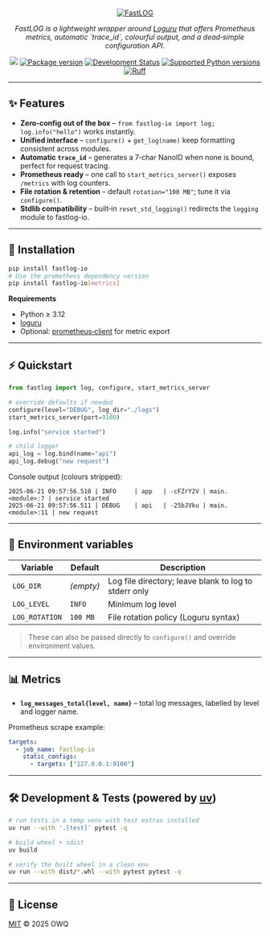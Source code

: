 <p align="center">
  <br>
  <a href="https://github.com/owq-1777/fastlog-io">
  	<img src="https://img.owq.world/2025/fastlog-logo-857f7d.png" alt="FastLOG">
  </a>
</p>

<p align="center">
    <em>FastLOG is a lightweight wrapper around <a href="https://github.com/Delgan/loguru" target="_blank">Loguru</a> that offers Prometheus metrics, automatic `trace_id`, colourful output, and a dead‑simple configuration API.</em>
</p>

<p align="center">
  <a href="https://opensource.org/licenses/MIT"><img src="https://img.shields.io/badge/license-MIT-_red.svg"></a>
  <a href="https://pypi.org/project/fastlog-io"><img src="https://img.shields.io/pypi/v/fastlog-io" alt="Package version"></a>
  <a href="https://pypi.org/project/fastlog-io"><img src="https://img.shields.io/pypi/status/fastlog-io" alt="Development Status"></a>
  <a href="https://pypi.org/project/fastlog-io"><img src="https://img.shields.io/pypi/pyversions/fastlog-io" alt="Supported Python versions"></a>
  <a href="https://github.com/astral-sh/ruff"><img src="https://img.shields.io/endpoint?url=https://raw.githubusercontent.com/astral-sh/ruff/main/assets/badge/v2.json" alt="Ruff"></a>
</p>


---

## ✨ Features

* **Zero‑config out of the box** – `from fastlog-io import log; log.info("hello")` works instantly.
* **Unified interface** – `configure()` + `get_log(name)` keep formatting consistent across modules.
* **Automatic `trace_id`** – generates a 7‑char NanoID when none is bound, perfect for request tracing.
* **Prometheus ready** – one call to `start_metrics_server()` exposes `/metrics` with log counters.
* **File rotation & retention** – default `rotation="100 MB"`; tune it via `configure()`.
* **Stdlib compatibility** – built‑in `reset_std_logging()` redirects the `logging` module to fastlog-io.

---

## 🚀 Installation

```bash
pip install fastlog-io
# Use the prometheus dependency version
pip install fastlog-io[metrics]
```

**Requirements**

* Python ≥ 3.12
* [loguru](https://pypi.org/project/loguru/)
* Optional: [prometheus‑client](https://pypi.org/project/prometheus-client/) for metric export

---

## ⚡ Quickstart

```python
from fastlog import log, configure, start_metrics_server

# override defaults if needed
configure(level="DEBUG", log_dir="./logs")
start_metrics_server(port=9100)

log.info("service started")

# child logger
api_log = log.bind(name="api")
api_log.debug("new request")
```

Console output (colours stripped):

```
2025-06-21 09:57:56.510 | INFO     | app   | -cFZrY2V | main.<module>:7 | service started
2025-06-21 09:57:56.511 | DEBUG    | api   | -25bJVku | main.<module>:11 | new request
```

---

## 🔧 Environment variables

| Variable       | Default   | Description                                           |
| -------------- | --------- | ----------------------------------------------------- |
| `LOG_DIR`      | *(empty)* | Log file directory; leave blank to log to stderr only |
| `LOG_LEVEL`    | `INFO`    | Minimum log level                                     |
| `LOG_ROTATION` | `100 MB`  | File rotation policy (Loguru syntax)                  |

> These can also be passed directly to `configure()` and override environment values.

---

## 📊 Metrics

* **`log_messages_total{level, name}`** – total log messages, labelled by level and logger name.

Prometheus scrape example:

```yaml
targets:
  - job_name: fastlog-io
    static_configs:
      - targets: ["127.0.0.1:9100"]
```

---

## 🛠 Development & Tests (powered by [uv](https://github.com/astral-sh/uv))

```bash
# run tests in a temp venv with test extras installed
uv run --with '.[test]' pytest -q

# build wheel + sdist
uv build

# verify the built wheel in a clean env
uv run --with dist/*.whl --with pytest pytest -q
```

---

## 📄 License

[MIT](LICENSE) © 2025 OWQ